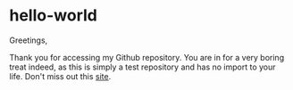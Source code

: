 # hello-world
Greetings,

Thank you for accessing my Github repository. You are in for a very boring treat indeed, as this is simply a test repository and has no import to your life.
Don't miss out this [site](https://www.keithsayer.com).
